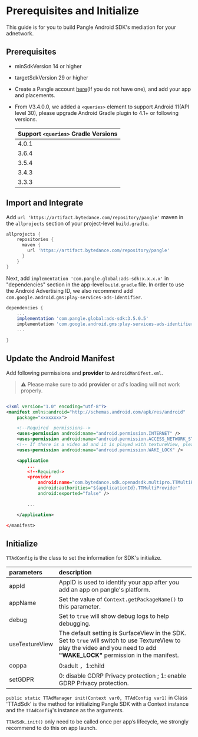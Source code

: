 # Prerequisites and Initialize

This guide is for you to build Pangle Android SDK's mediation for your adnetwork.

## Prerequisites
* minSdkVersion 14 or higher
* targetSdkVersion 29 or higher
* Create a Pangle account [here](https://www.pangleglobal.com/)(If you do not have one), and add your app and placements.
* From V3.4.0.0, we added a `<queries>` element to support Android 11(API level 30), please upgrade Android Gradle plugin to 4.1+ or following versions.

  |  Support `<queries>` Gradle Versions  |
  | ---- |
  |  4.0.1 |
  |  3.6.4 |
  |  3.5.4 |
  |  3.4.3 |
  |  3.3.3 |

## Import and Integrate
Add `url 'https://artifact.bytedance.com/repository/pangle'` maven in the `allprojects` section of your project-level `build.gradle`.

```gradle
allprojects {
    repositories {
      maven {
        url 'https://artifact.bytedance.com/repository/pangle'
      }
    }
}
```

Next, add `implementation 'com.pangle.global:ads-sdk:x.x.x.x'` in "dependencies" section in the app-level `build.gradle` file.
In order to use the Android Advertising ID, we also recommend add  `com.google.android.gms:play-services-ads-identifier`.

```gradle
dependencies {
    ...
    implementation 'com.pangle.global:ads-sdk:3.5.0.5'
    implementation 'com.google.android.gms:play-services-ads-identifier:17.0.0'
    ...

}
```

## Update the Android Manifest
  Add following permissions and **provider** to `AndroidManifest.xml`.

  > :warning: Please make sure to add **provider** or ad's loading will not work properly.


  ```xml

  <?xml version="1.0" encoding="utf-8"?>
  <manifest xmlns:android="http://schemas.android.com/apk/res/android"
      package="xxxxxxxx">

      <!--Required  permissions-->
      <uses-permission android:name="android.permission.INTERNET" />
      <uses-permission android:name="android.permission.ACCESS_NETWORK_STATE" />
      <!-- If there is a video ad and it is played with textureView, please be sure to add this, otherwise a black screen will appear -->
      <uses-permission android:name="android.permission.WAKE_LOCK" />

      <application
          ...
          <!--Required->
          <provider
              android:name="com.bytedance.sdk.openadsdk.multipro.TTMultiProvider"
              android:authorities="${applicationId}.TTMultiProvider"
              android:exported="false" />

          ...

      </application>

  </manifest>

  ```

## Initialize

`TTAdConfig` is the class to set the information for SDK's initialize.

| parameters | description |
| :--- | :--- |
| appId | AppID is used to identify your app after you add an app on pangle's platform. |
| appName | Set the value of `Context.getPackageName()` to this parameter.  |
| debug | Set to `true` will show debug logs to help debugging. |
| useTextureView | The default setting is SurfaceView in the SDK. <br> Set to `true` will switch to use TextureView to play the video and you need to add **"WAKE_LOCK"** permission in the manifest.|
| coppa | 0:adult ，1:child |
| setGDPR | 0: disable GDRP Privacy protection ; 1: enable GDRP Privacy protection. |

`public static TTAdManager init(Context var0, TTAdConfig var1)` in Class 'TTAdSdk' is the method for initializing Pangle SDK with a Context instance and the `TTAdConfig`'s instance as the arguments.

`TTAdSdk.init()` only need to be called once per app’s lifecycle, we strongly recommend to do this on app launch.
